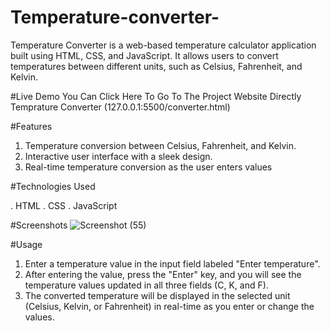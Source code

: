 # Temperature-converter-
Temperature Converter is a web-based temperature calculator application built using HTML, CSS, and JavaScript. It allows users to convert temperatures between different units, such as Celsius, Fahrenheit, and Kelvin.

#Live Demo
You Can Click Here To Go To The Project Website Directly Temprature Converter (127.0.0.1:5500/converter.html)

#Features
1. Temperature conversion between Celsius, Fahrenheit, and Kelvin.
2. Interactive user interface with a sleek design.
3. Real-time temperature conversion as the user enters values

#Technologies Used

. HTML
. CSS
. JavaScript

#Screenshots
![Screenshot (55)](https://github.com/DivyabshuRajput/Temperature-converter-/assets/159412041/f147a425-82a8-41c1-91f7-d7f045d2e032)

#Usage
1. Enter a temperature value in the input field labeled "Enter temperature".
2. After entering the value, press the "Enter" key, and you will see the temperature values updated in all three fields (C, K, and F).
3. The converted temperature will be displayed in the selected unit (Celsius, Kelvin, or Fahrenheit) in real-time as you enter or change the values.
